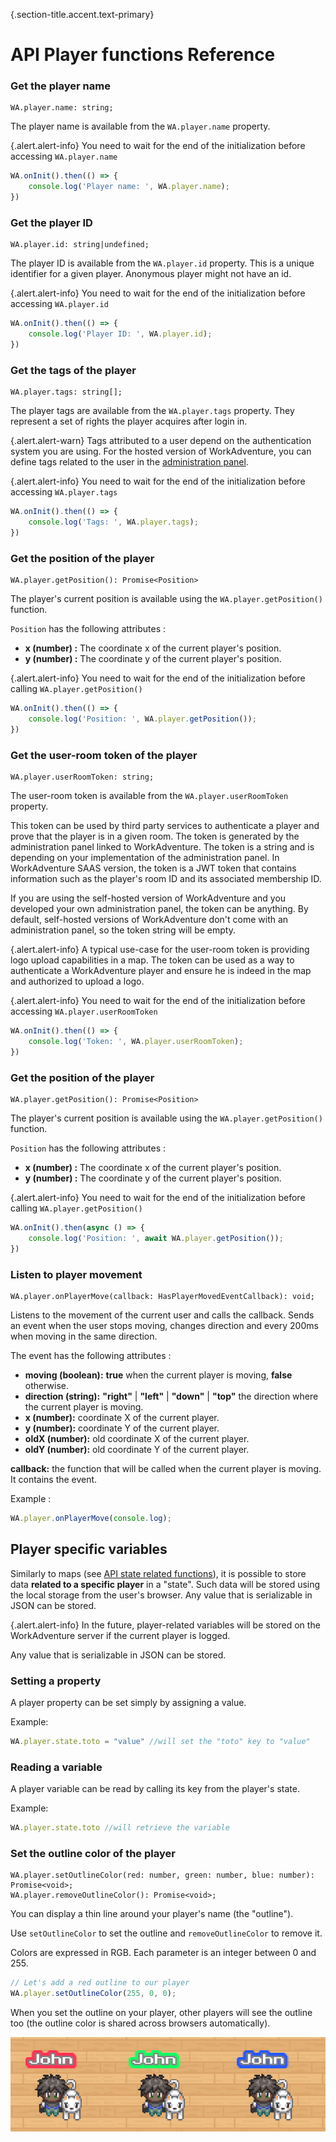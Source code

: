 {.section-title.accent.text-primary}
# API Player functions Reference

### Get the player name

```
WA.player.name: string;
```

The player name is available from the `WA.player.name` property.

{.alert.alert-info}
You need to wait for the end of the initialization before accessing `WA.player.name`

```typescript
WA.onInit().then(() => {
    console.log('Player name: ', WA.player.name);
})
```

### Get the player ID

```
WA.player.id: string|undefined;
```

The player ID is available from the `WA.player.id` property.
This is a unique identifier for a given player. Anonymous player might not have an id.

{.alert.alert-info}
You need to wait for the end of the initialization before accessing `WA.player.id`

```typescript
WA.onInit().then(() => {
    console.log('Player ID: ', WA.player.id);
})
```

### Get the tags of the player

```
WA.player.tags: string[];
```

The player tags are available from the `WA.player.tags` property.
They represent a set of rights the player acquires after login in.

{.alert.alert-warn}
Tags attributed to a user depend on the authentication system you are using. For the hosted version
of WorkAdventure, you can define tags related to the user in the [administration panel](https://workadventu.re/admin-guide/manage-members).

{.alert.alert-info}
You need to wait for the end of the initialization before accessing `WA.player.tags`

```typescript
WA.onInit().then(() => {
    console.log('Tags: ', WA.player.tags);
})
```

### Get the position of the player
```
WA.player.getPosition(): Promise<Position>
```
The player's current position is available using the `WA.player.getPosition()` function.

`Position` has the following attributes :
* **x (number) :** The coordinate x of the current player's position.
* **y (number) :** The coordinate y of the current player's position.


{.alert.alert-info}
You need to wait for the end of the initialization before calling `WA.player.getPosition()`

```typescript
WA.onInit().then(() => {
    console.log('Position: ', WA.player.getPosition());
})
```


### Get the user-room token of the player

```
WA.player.userRoomToken: string;
```

The user-room token is available from the `WA.player.userRoomToken` property.

This token can be used by third party services to authenticate a player and prove that the player is in a given room.
The token is generated by the administration panel linked to WorkAdventure. The token is a string and is depending on your implementation of the administration panel.
In WorkAdventure SAAS version, the token is a JWT token that contains information such as the player's room ID and its associated membership ID.

If you are using the self-hosted version of WorkAdventure and you developed your own administration panel, the token can be anything.
By default, self-hosted versions of WorkAdventure don't come with an administration panel, so the token string will be empty.

{.alert.alert-info}
A typical use-case for the user-room token is providing logo upload capabilities in a map.
The token can be used as a way to authenticate a WorkAdventure player and ensure he is indeed in the map and authorized to upload a logo.

{.alert.alert-info}
You need to wait for the end of the initialization before accessing `WA.player.userRoomToken`

```typescript
WA.onInit().then(() => {
    console.log('Token: ', WA.player.userRoomToken);
})
```

### Get the position of the player
```
WA.player.getPosition(): Promise<Position>
```
The player's current position is available using the `WA.player.getPosition()` function.

`Position` has the following attributes :
* **x (number) :** The coordinate x of the current player's position.
* **y (number) :** The coordinate y of the current player's position.


{.alert.alert-info}
You need to wait for the end of the initialization before calling `WA.player.getPosition()`

```typescript
WA.onInit().then(async () => {
    console.log('Position: ', await WA.player.getPosition());
})
```


### Listen to player movement
```
WA.player.onPlayerMove(callback: HasPlayerMovedEventCallback): void;
```
Listens to the movement of the current user and calls the callback. Sends an event when the user stops moving, changes direction and every 200ms when moving in the same direction.

The event has the following attributes :
*   **moving (boolean):**  **true** when the current player is moving, **false** otherwise.
*   **direction (string):** **"right"** | **"left"** | **"down"** | **"top"** the direction where the current player is moving.
*   **x (number):** coordinate X of the current player.
*   **y (number):** coordinate Y of the current player.
*   **oldX (number):** old coordinate X of the current player.
*   **oldY (number):** old coordinate Y of the current player.

**callback:** the function that will be called when the current player is moving. It contains the event.

Example :
```javascript
WA.player.onPlayerMove(console.log);
```

## Player specific variables
Similarly to maps (see [API state related functions](api-state.md)), it is possible to store data **related to a specific player** in a "state". Such data will be stored using the local storage from the user's browser. Any value that is serializable in JSON can be stored.

{.alert.alert-info}
In the future, player-related variables will be stored on the WorkAdventure server if the current player is logged.

Any value that is serializable in JSON can be stored.

### Setting a property
A player property can be set simply by assigning a value.

Example:
```javascript
WA.player.state.toto = "value" //will set the "toto" key to "value"
```

### Reading a variable 
A player variable can be read by calling its key from the player's state. 

Example:
```javascript
WA.player.state.toto //will retrieve the variable
```

### Set the outline color of the player
```
WA.player.setOutlineColor(red: number, green: number, blue: number): Promise<void>;
WA.player.removeOutlineColor(): Promise<void>;
```

You can display a thin line around your player's name (the "outline").

Use `setOutlineColor` to set the outline and `removeOutlineColor` to remove it.

Colors are expressed in RGB. Each parameter is an integer between 0 and 255.

```typescript
// Let's add a red outline to our player
WA.player.setOutlineColor(255, 0, 0);
```

When you set the outline on your player, other players will see the outline too (the outline color is shared across
browsers automatically).

![](images/outlines.png)
